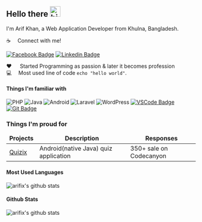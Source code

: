 ## Hello there <img src="https://user-images.githubusercontent.com/1303154/88677602-1635ba80-d120-11ea-84d8-d263ba5fc3c0.gif" width="28px" alt="hi">

I'm Arif Khan, a Web Application Developer from Khulna, Bangladesh.

:coffee: &emsp;Connect with me!

[![Facebook Badge](https://img.shields.io/badge/Facebook-1877F2?style=for-the-badge&logo=facebook&logoColor=white)](https://www.facebook.com/arifix/) [![Linkedin Badge](https://img.shields.io/badge/LinkedIn-0077B5?style=for-the-badge&logo=linkedin&logoColor=white)](https://www.linkedin.com/in/arifkpi/)

:hearts: &emsp; Started Programming as passion & later it becomes profession<br/>
:computer: &emsp;Most used line of code `echo "hello world"`.

#### Things I'm familiar with

![PHP](https://img.shields.io/badge/php-%23777BB4.svg?style=for-the-badge&logo=php&logoColor=white) ![Java](https://img.shields.io/badge/java-%23ED8B00.svg?style=for-the-badge&logo=java&logoColor=white) ![Android](https://img.shields.io/badge/Android-3DDC84?style=for-the-badge&logo=android&logoColor=white) ![Laravel](https://img.shields.io/badge/laravel-%23FF2D20.svg?style=for-the-badge&logo=laravel&logoColor=white) ![WordPress](https://img.shields.io/badge/WordPress-%23117AC9.svg?style=for-the-badge&logo=WordPress&logoColor=white) [![VSCode Badge](https://img.shields.io/badge/Visual_Studio-5C2D91?style=for-the-badge&logo=visual%20studio&logoColor=white)](#) [![Git Badge](https://img.shields.io/badge/Git-F05032?style=for-the-badge&logo=git&logoColor=white)](#)

### Things I'm proud for

<table>
  <thead align="center">
    <tr border: none;>
      <td><b>Projects</b></td>
      <td><b>Description</b></td>
      <td><b>Responses</b></td>
    </tr>
  </thead>
  <tbody>
    <tr>
      <td><a href="https://codecanyon.net/item/quizix-android-quiz-app-with-admob-fcm-push-notification-offline-data-caching/21213145" target="_blank">Quizix</a></td>
      <td>Android(native Java) quiz application</td>
      <td>350+ sale on Codecanyon</td>
    </tr>
  </tbody>
</table>

#### Most Used Languages

![arifix's github stats](https://github-readme-stats.vercel.app/api/top-langs/?username=arifix&theme=light&hide_langs_below=1)

#### Github Stats

![arifix's github stats]([https://github-readme-stats.vercel.app/api?username=arifix&count_private=true](https://github-readme-stats.vercel.app/api?username=sajjadhira&show_icons=true&theme=light&line_height=27))

